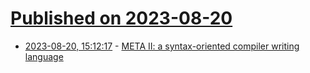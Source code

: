 # [Published on 2023-08-20](index.md)

* [2023-08-20, 15:12:17](https://lobste.rs/s/bt3fz5/meta_ii_syntax_oriented_compiler_writing) - [META II: a syntax-oriented compiler writing language](https://dl.acm.org/doi/pdf/10.1145/800257.808896)
